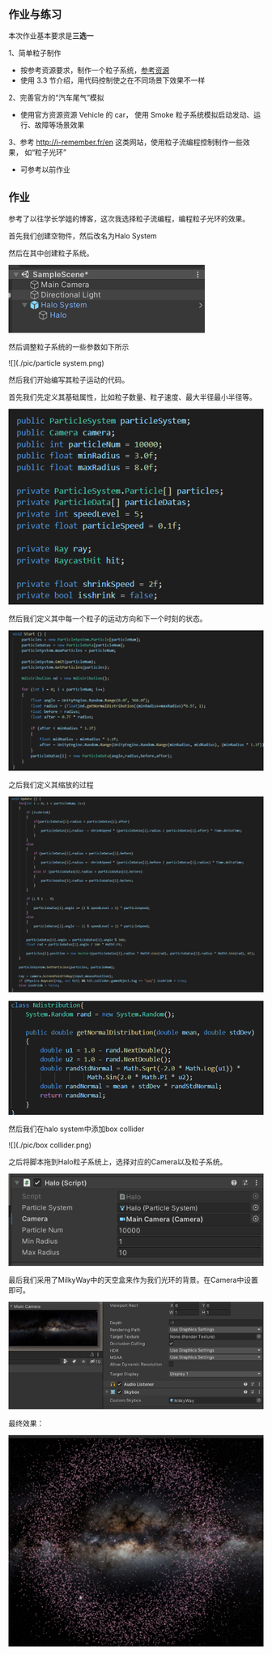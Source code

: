 ## 作业与练习

本次作业基本要求是**三选一**

1、简单粒子制作

- 按参考资源要求，制作一个粒子系统，[参考资源](http://www.cnblogs.com/CaomaoUnity3d/p/5983730.html)
- 使用 3.3 节介绍，用代码控制使之在不同场景下效果不一样

2、完善官方的“汽车尾气”模拟

- 使用官方资源资源 Vehicle 的 car， 使用 Smoke 粒子系统模拟启动发动、运行、故障等场景效果

3、参考 http://i-remember.fr/en 这类网站，使用粒子流编程控制制作一些效果， 如“粒子光环”

- 可参考以前作业

 

## 作业

参考了以往学长学姐的博客，这次我选择粒子流编程，编程粒子光环的效果。

首先我们创建空物件，然后改名为Halo System

然后在其中创建粒子系统。

![](./pic/HaloSystem.png)

然后调整粒子系统的一些参数如下所示

![](./pic/particle system.png)

然后我们开始编写其粒子运动的代码。

首先我们先定义其基础属性，比如粒子数量、粒子速度、最大半径最小半径等。

![](./pic/property.png)

然后我们定义其中每一个粒子的运动方向和下一个时刻的状态。

![](./pic/start.png)

之后我们定义其缩放的过程

![](./pic/update.png)

![](./pic/nd.png)

然后我们在halo system中添加box collider

![](./pic/box collider.png)

之后将脚本拖到Halo粒子系统上，选择对应的Camera以及粒子系统。

![](./pic/halo.png)

最后我们采用了MilkyWay中的天空盒来作为我们光环的背景。在Camera中设置即可。

![](./pic/skybox.png)

最终效果：

![](./pic/halo.gif)